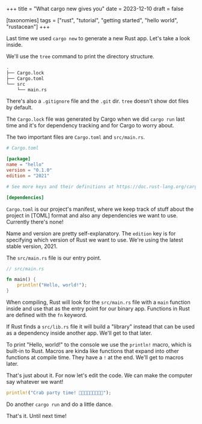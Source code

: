+++
title = "What cargo new gives you"
date = 2023-12-10
draft = false

[taxonomies]
tags = ["rust", "tutorial", "getting started", "hello world", "rustacean"]
+++

Last time we used `cargo new` to generate a new Rust app. Let's take a look inside.

We'll use the `tree` command to print the directory structure.

```bash
.
├── Cargo.lock
├── Cargo.toml
└── src
    └── main.rs
```

There's also a `.gitignore` file and the `.git` dir. `tree` doesn't show dot files by default.

The `Cargo.lock` file was generated by Cargo when we did `cargo run` last time and it's for dependency tracking and for Cargo to worry about.

The two important files are `Cargo.toml` and `src/main.rs`.

```toml
# Cargo.toml

[package]
name = "hello"
version = "0.1.0"
edition = "2021"

# See more keys and their definitions at https://doc.rust-lang.org/cargo/reference/manifest.html

[dependencies]
```

`Cargo.toml` is our project's manifest, where we keep track of stuff about the project in [TOML] format and also any dependencies we want to use. Currently there's none!

Name and version are pretty self-explanatory. The `edition` key is for specifying which version of Rust we want to use. We're using the latest stable version, 2021.

The `src/main.rs` file is our entry point.

```rust
// src/main.rs

fn main() {
    println!("Hello, world!");
}
```

When compiling, Rust will look for the `src/main.rs` file with a `main` function inside and use that as the entry point for our binary app. Functions in Rust are defined with the `fn` keyword.

If Rust finds a `src/lib.rs` file it will build a "library" instead that can be used as a dependency inside another app. We'll get to that later.

To print "Hello, world!" to the console we use the `println!` macro, which is built-in to Rust. Macros are kinda like functions that expand into other functions at compile time. They have a `!` at the end. We'll get to macros later.

That's just about it. For now let's edit the code. We can make the computer say whatever we want!

```rust
println!("Crab party time! 🦀🦀🦀🦀🦀🦀🦀🦀🦀");
```

Do another `cargo run` and do a little dance.

That's it. Until next time!
